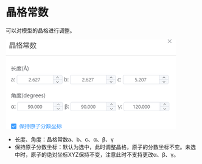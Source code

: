 # 晶格常数

可以对模型的晶格进行调整。

![qstudio_manual_settings_latticeconstant](./nested/qstudio_manual_settings_latticeconstant.png)

- 长度、角度：晶格常数a、b、c、α、β、γ
- 保持原子分数坐标：默认为选中，此时调整晶格，原子的分数坐标不变。未选中时，原子的绝对坐标XYZ保持不变，注意此时不支持更改α、β、γ。